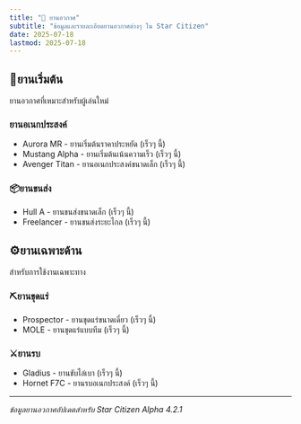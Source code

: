 ```yaml
---
title: "🚁 ยานอวกาศ"
subtitle: "ข้อมูลและรายละเอียดยานอวกาศต่างๆ ใน Star Citizen"
date: 2025-07-18
lastmod: 2025-07-18
---
```


## 🚀ยานเริ่มต้น

ยานอวกาศที่เหมาะสำหรับผู้เล่นใหม่

### ยานอเนกประสงค์

- Aurora MR - ยานเริ่มต้นราคาประหยัด (เร็วๆ นี้)
- Mustang Alpha - ยานเริ่มต้นเน้นความเร็ว (เร็วๆ นี้)
- Avenger Titan - ยานอเนกประสงค์ขนาดเล็ก (เร็วๆ นี้)

### 📦ยานขนส่ง

- Hull A - ยานขนส่งขนาดเล็ก (เร็วๆ นี้)
- Freelancer - ยานขนส่งระยะไกล (เร็วๆ นี้)

## ⚙️ยานเฉพาะด้าน

สำหรับการใช้งานเฉพาะทาง

### ⛏️ยานขุดแร่

- Prospector - ยานขุดแร่ขนาดเดี่ยว (เร็วๆ นี้)
- MOLE - ยานขุดแร่แบบทีม (เร็วๆ นี้)

### ⚔️ยานรบ

- Gladius - ยานขับไล่เบา (เร็วๆ นี้)
- Hornet F7C - ยานรบอเนกประสงค์ (เร็วๆ นี้)

---

*ข้อมูลยานอวกาศอัปเดตสำหรับ Star Citizen Alpha 4.2.1*
